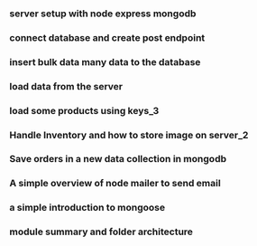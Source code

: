 ### server setup with node express mongodb
### connect database and create post endpoint
### insert bulk data many data to the database
### load data from the server
### load some products using keys_3
### Handle Inventory and how to store image on server_2
### Save orders in a new data collection in mongodb
### A simple overview of node mailer to send email
### a simple introduction to mongoose
### module summary and folder architecture